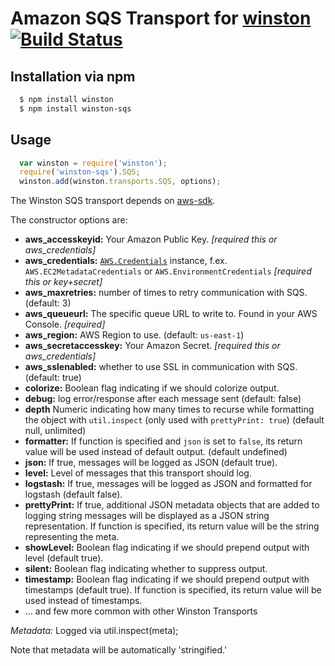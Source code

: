 # Amazon SQS Transport for [winston][0] [![Build Status](https://api.travis-ci.org/agad/winston-sqs.png)](http://travis-ci.org/agad/winston-sqs)
## Installation via npm

``` sh
  $ npm install winston
  $ npm install winston-sqs
```
## Usage
``` js
  var winston = require('winston');
  require('winston-sqs').SQS;
  winston.add(winston.transports.SQS, options);
```

The Winston SQS transport depends on [aws-sdk](https://github.com/aws/aws-sdk-js).

The constructor options are:

* __aws_accesskeyid:__ Your Amazon Public Key. *[required this or aws_credentials]*
* __aws_credentials:__ [`AWS.Credentials`][1] instance, f.ex. `AWS.EC2MetadataCredentials`
  or `AWS.EnvironmentCredentials` *[required this or key+secret]*
* __aws_maxretries:__ number of times to retry communication with SQS. (default: 3)
* __aws_queueurl:__ The specific queue URL to write to.  Found in your AWS Console. *[required]*
* __aws_region:__ AWS Region to use. (default: `us-east-1`)
* __aws_secretaccesskey:__ Your Amazon Secret. *[required this or aws_credentials]*
* __aws_sslenabled:__ whether to use SSL in communication with SQS. (default: true)
* __colorize:__ Boolean flag indicating if we should colorize output.
* __debug:__ log error/response after each message sent (default: false)
* __depth__ Numeric indicating how many times to recurse while formatting the object with `util.inspect` (only used with `prettyPrint: true`) (default null, unlimited)
* __formatter:__ If function is specified and `json` is set to `false`, its return value will be used instead of default output. (default undefined)
* __json:__ If true, messages will be logged as JSON (default true).
* __level:__ Level of messages that this transport should log.
* __logstash:__ If true, messages will be logged as JSON and formatted for logstash (default false).
* __prettyPrint:__ If true, additional JSON metadata objects that are added to logging string messages will be displayed as a JSON string representation. If function is specified, its return value will be the string representing the meta.
* __showLevel:__ Boolean flag indicating if we should prepend output with level (default true).
* __silent:__ Boolean flag indicating whether to suppress output.
* __timestamp:__ Boolean flag indicating if we should prepend output with timestamps (default true). If function is specified, its return value will be used instead of timestamps.
* ... and few more common with other Winston Transports

*Metadata:* Logged via util.inspect(meta);

Note that metadata will be automatically 'stringified.'

[0]: https://github.com/flatiron/winston
[1]: http://docs.aws.amazon.com/AWSJavaScriptSDK/latest/AWS/Credentials.html
